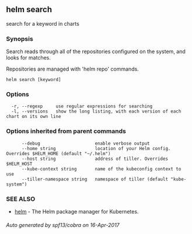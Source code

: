 ## helm search

search for a keyword in charts

### Synopsis



Search reads through all of the repositories configured on the system, and
looks for matches.

Repositories are managed with 'helm repo' commands.


```
helm search [keyword]
```

### Options

```
  -r, --regexp     use regular expressions for searching
  -l, --versions   show the long listing, with each version of each chart on its own line
```

### Options inherited from parent commands

```
      --debug                     enable verbose output
      --home string               location of your Helm config. Overrides $HELM_HOME (default "~/.helm")
      --host string               address of tiller. Overrides $HELM_HOST
      --kube-context string       name of the kubeconfig context to use
      --tiller-namespace string   namespace of tiller (default "kube-system")
```

### SEE ALSO
* [helm](helm.md)	 - The Helm package manager for Kubernetes.

###### Auto generated by spf13/cobra on 16-Apr-2017
